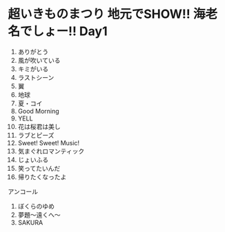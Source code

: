 # 超いきものまつり 地元でSHOW!! 海老名でしょー!! Day1

1. ありがとう
2. 風が吹いている
3. キミがいる
4. ラストシーン
5. 翼
6. 地球
7. 夏・コイ
8. Good Morning
9. YELL
10. 花は桜君は美し
11. ラブとピーズ
12. Sweet! Sweet! Music!
13. 気まぐれロマンティック
14. じょいふる
15. 笑ってたいんだ
16. 帰りたくなったよ

アンコール

1. ぼくらのゆめ
2. 夢題〜遠くへ〜
3. SAKURA
